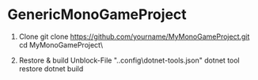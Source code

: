 # GenericMonoGameProject

1. Clone
   git clone https://github.com/yourname/MyMonoGameProject.git <br />
   cd MyMonoGameProject\

3. Restore & build
   Unblock-File ".\.config\dotnet-tools.json"
   dotnet tool restore
   dotnet build
